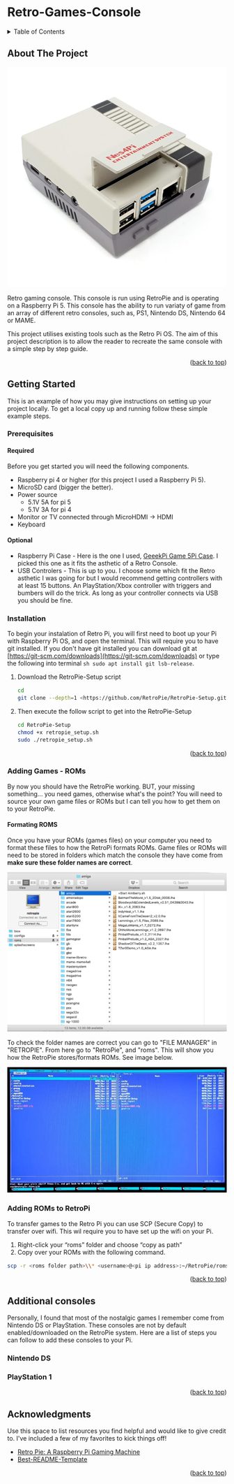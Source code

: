 # Retro-Games-Console


<!-- TABLE OF CONTENTS -->
<details>
  <summary>Table of Contents</summary>
  <ol>
    <li>
      <a href="#about-the-project">About The Project</a>
    </li>
    <li>
      <a href="#getting-started">Getting Started</a>
      <ul>
        <li><a href="#prerequisites">Prerequisites</a></li>
        <li><a href="#installation">Installation</a></li>
        <li><a href="#adding-games-roms">Adding Games - ROMs</a></li>
      </ul>
    </li>
    <li><a href="#additional-consoles">Additional Consoles</a></li>
    <li><a href="#acknowledgments">Acknowledgments</a></li>
  </ol>
</details>

<!-- ABOUT THE PROJECT -->
## About The Project

![RaspberryPi-RetroPie][product-screenshot]

Retro gaming console. This console is run using RetroPie and is operating on a Raspberry Pi 5. This console has the ability to run variaty of game from  an array of different retro consoles, such as, PS1, Nintendo DS, Nintendo 64 or MAME. 

This project utilises existing tools such as the Retro Pi OS. The aim of this project description is to allow the reader to recreate the same console with a simple step by step guide.


<p align="right">(<a href="#readme-top">back to top</a>)</p>


<!-- GETTING STARTED -->
## Getting Started

This is an example of how you may give instructions on setting up your project locally.
To get a local copy up and running follow these simple example steps.

### Prerequisites

#### Required

Before you get started you will need the following components.
* Raspberry pi 4 or higher (for this project I used a Raspberry Pi 5).
* MicroSD card (bigger the better).
* Power source
  * 5.1V 5A for pi 5
  * 5.1V 3A for pi 4
* Monitor or TV connected through MicroHDMI → HDMI
* Keyboard

#### Optional

* Raspberry Pi Case - Here is the one I used, <a href="https://www.aliexpress.com/item/1005006648075701.html?spm=a2g0o.order_list.order_list_main.57.72801802hiR6IR">GeeekPi Game 5Pi Case</a>. I picked this one as it fits the asthetic of a Retro Console.
* USB Controlers - This is up to you. I choose some which fit the Retro asthetic I was going for but I would recommend getting controllers with at least 15 buttons. An PlayStation/Xbox controller with triggers and bumbers will do the trick. As long as your controller connects via USB you should be fine.


### Installation

To begin your instalation of Retro Pi, you will first need to boot up your Pi with Raspberry Pi OS, and open the terminal. This will require you to have git installed. If you don't have git installed you can download git at [https://git-scm.com/downloads](https://git-scm.com/downloads) or type the following into terminal ```sh sudo apt install git lsb-release```.

1. Download the RetroPie-Setup script
   ```sh
   cd
   git clone --depth=1 <https://github.com/RetroPie/RetroPie-Setup.git>
   ```
2. Then execute the follow script to get into the RetroPie-Setup
   ```sh
   cd RetroPie-Setup
   chmod +x retropie_setup.sh
   sudo ./retropie_setup.sh
   ```

<p align="right">(<a href="#readme-top">back to top</a>)</p>



### Adding Games - ROMs 

By now you should have the RetroPie working. BUT, your missing something... you need games, otherwise what's the point? You will need to source your own game files or ROMs but I can tell you how to get them on to your RetroPie. 


#### Formating ROMS

Once you have your ROMs (games files) on your computer you need to format these files to how the RetroPi formats ROMs. Game files or ROMs will need to be stored in folders which match the console they have come from **make sure these folder names are correct**.

![ROM_Formatting_image]

To check the folder names are correct you can go to "FILE MANAGER" in "RETROPIE". From here go to "RetroPie", and "roms". This will show you how the RetroPie stores/formats ROMs. See image below.

![RetroPie-filemanager]


### Adding ROMs to RetroPi

To transfer games to the Retro Pi you can use SCP (Secure Copy) to transfer over wifi. This wil require you to have set up the wifi on your Pi.
1. Right-click your “roms” folder and choose “copy as path”
2. Copy over your ROMs with the following command.
```sh
scp -r <roms folder path>\\* <username>@<pi ip address>:~/RetroPie/roms/
```

<p align="right">(<a href="#readme-top">back to top</a>)</p>




<!-- ADDITIONAL CONSOLES -->
## Additional consoles
Personally, I found that most of the nostalgic games I remember come from Nintendo DS or PlayStation. These consoles are not by default enabled/downloaded on the RetroPie system. Here are a list of steps you can follow to add these consoles to your Pi.

### Nintendo DS

### PlayStation 1

<p align="right">(<a href="#readme-top">back to top</a>)</p>




<!-- ACKNOWLEDGMENTS -->
## Acknowledgments

Use this space to list resources you find helpful and would like to give credit to. I've included a few of my favorites to kick things off!

* [Retro Pie: A Raspberry Pi Gaming Machine](https://youtu.be/AaseHnf0k2o?si=gGENro9Kp6qdv0rq)
* [Best-README-Template](https://github.com/othneildrew/Best-README-Template)


<p align="right">(<a href="#readme-top">back to top</a>)</p>



<!-- MARKDOWN LINKS & IMAGES -->
<!-- https://www.markdownguide.org/basic-syntax/#reference-style-links -->
[product-screenshot]: raspberry-pi-4-retro-gaming-case.jpg
[ROM_Formatting_image]: Pi_roms_amiga_folder2-2051483879.png
[RetroPie-filemanager]: raspberry-pi-imager-retropie-file-manager-2-3729658751.jpg
